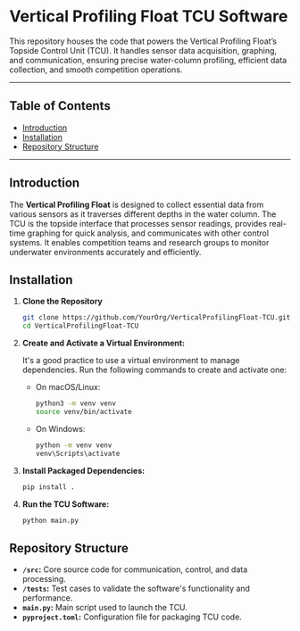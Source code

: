 # Vertical Profiling Float TCU Software

This repository houses the code that powers the Vertical Profiling Float’s Topside Control Unit (TCU). It handles sensor data acquisition, graphing, and communication, ensuring precise water-column profiling, efficient data collection, and smooth competition operations.

---

## Table of Contents

- [Introduction](#introduction)
- [Installation](#installation)
- [Repository Structure](#repository-structure)

---

## Introduction

The **Vertical Profiling Float** is designed to collect essential data from various sensors as it traverses different depths in the water column. The TCU is the topside interface that processes sensor readings, provides real-time graphing for quick analysis, and communicates with other control systems. It enables competition teams and research groups to monitor underwater environments accurately and efficiently.


## Installation

1. **Clone the Repository**  
   ```bash
   git clone https://github.com/YourOrg/VerticalProfilingFloat-TCU.git
   cd VerticalProfilingFloat-TCU
   ```
2. **Create and Activate a Virtual Environment:**

   It's a good practice to use a virtual environment to manage dependencies. Run the following commands to create and activate one:

   - On macOS/Linux:
     ```bash
     python3 -m venv venv
     source venv/bin/activate
     ```
   - On Windows:
     ```bash
     python -m venv venv
     venv\Scripts\activate
     ```
3. **Install Packaged Dependencies:**
   ```bash
   pip install .
   ```
4. **Run the TCU Software:**
   ```bash
   python main.py


## Repository Structure

- **`/src`:** Core source code for communication, control, and data processing.
- **`/tests`:** Test cases to validate the software's functionality and performance.
- **`main.py`:** Main script used to launch the TCU.
- **`pyproject.toml`:** Configuration file for packaging TCU code.
